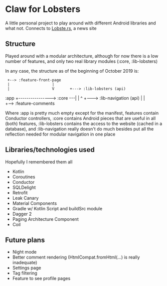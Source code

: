 # Claw for Lobsters

A little personal project to play around with different Android libraries
and what not.  Connects to [Lobste.rs](https://lobste.rs), a news site

## Structure

Played around with a modular architecture, although for now there is a
low number of features, and only two real library modules (:core, :lib-lobsters)

In any case, the structure as of the beginning of October 2019 is:


     +--> :feature-front-page
     |                   |
     |                   V       +---> :lib-lobsters (api)
:app +----------------> :core ---|
     |                   ^       +---> :lib-navigation (api)
     |                   |       
     +--> :feature-comments
     
Where :app is pretty much empty except for the manifest,
features contain Conductor controllers, :core contains
Android pieces that are useful in all (both) features,
:lib-lobsters contains the access to the website
(cached in a database), and :lib-navigation really doesn't
do much besides put all the reflection needed for modular
navigation in one place

## Libraries/technologies used

Hopefully I remembered them all

- Kotlin
- Coroutines
- Conductor
- SQLDelight
- Retrofit
- Leak Canary
- Material Components
- Gradle w/ Kotlin Script and buildSrc module
- Dagger 2
- Paging Architecture Component
- Coil

## Future plans

- Night mode
- Better comment rendering (HtmlCompat.fromHtml(...) is really inadequate)
- Settings page
- Tag filtering
- Feature to see profile pages